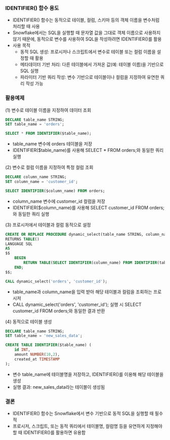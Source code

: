 ### IDENTIFIER() 함수 용도 
* IDENTIFIER() 함수는 동적으로 테이블, 컬럼, 스키마 등의 객체 이름을 변수처럼 처리할 때 사용
* Snowflake에서는 SQL을 실행할 때 문자열 값을 그대로 객체 이름으로 사용하지 않기 때문에, 동적으로 변수를 사용하여 SQL을 작성하려면 IDENTIFIER()를 활용
* 사용 목적 
  - 동적 SQL 생성: 프로시저나 스크립트에서 변수로 테이블 또는 컬럼 이름을 설정할 때 활용
  - 메타데이터 기반 처리: 다른 테이블에서 가져온 값(예: 테이블 이름)을 기반으로 SQL 실행
  - 파라미터 기반 쿼리 작성: 변수 기반으로 테이블이나 컬럼을 지정하여 유연한 쿼리 작성 가능

### 활용예제 
(1) 변수로 테이블 이름을 지정하여 데이터 조회
```sql
DECLARE table_name STRING;
SET table_name = 'orders';

SELECT * FROM IDENTIFIER($table_name);
```
- table_name 변수에 orders 테이블을 저장
- IDENTIFIER($table_name)를 사용해 SELECT * FROM orders;와 동일한 쿼리 실행

(2) 변수로 컬럼 이름을 지정하여 특정 컬럼 조회
```sql
DECLARE column_name STRING;
SET column_name = 'customer_id';

SELECT IDENTIFIER($column_name) FROM orders;
```
- column_name 변수에 customer_id 컬럼을 저장
- IDENTIFIER($column_name)를 사용해 SELECT customer_id FROM orders;와 동일한 쿼리 실행

(3) 프로시저에서 테이블과 컬럼 동적으로 설정
```sql
CREATE OR REPLACE PROCEDURE dynamic_select(table_name STRING, column_name STRING)
RETURNS TABLE()
LANGUAGE SQL
AS
$$
    BEGIN
        RETURN TABLE(SELECT IDENTIFIER(column_name) FROM IDENTIFIER(table_name));
    END;
$$;

CALL dynamic_select('orders', 'customer_id');

```
- table_name과 column_name을 입력 받아 해당 테이블과 컬럼을 조회하는 프로시저
- CALL dynamic_select('orders', 'customer_id'); 실행 시 SELECT customer_id FROM orders;와 동일한 결과 반환

(4) 동적으로 테이블 생성
```sql
DECLARE table_name STRING;
SET table_name = 'new_sales_data';

CREATE TABLE IDENTIFIER($table_name) (
    id INT,
    amount NUMBER(10,2),
    created_at TIMESTAMP
);

```
- 변수 table_name에 테이블명을 저장하고, IDENTIFIER()를 이용해 해당 테이블을 생성
- 실행 결과: new_sales_data라는 테이블이 생성됨

### 결론 
- IDENTIFIER() 함수는 Snowflake에서 변수 기반으로 동적 SQL을 실행할 때 필수적
- 프로시저, 스크립트, 또는 동적 쿼리에서 테이블명, 컬럼명 등을 유연하게 지정해야 할 때 IDENTIFIER()를 활용하면 유용함

